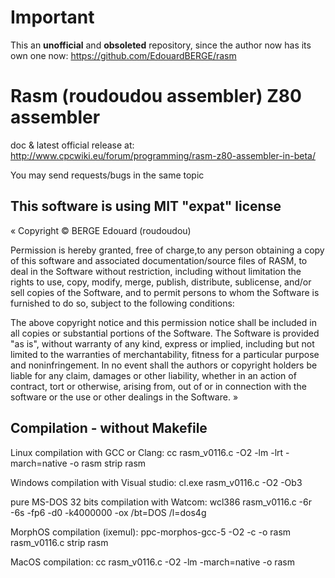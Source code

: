 # Important

This an **unofficial** and **obsoleted** repository, since the author now has its own one now: https://github.com/EdouardBERGE/rasm

# Rasm (roudoudou assembler) Z80 assembler

doc & latest official release at: http://www.cpcwiki.eu/forum/programming/rasm-z80-assembler-in-beta/

You may send requests/bugs in the same topic

## This software is using MIT "expat" license

« Copyright © BERGE Edouard (roudoudou)

Permission  is  hereby  granted,  free  of charge,to any person obtaining a copy  of  this  software
and  associated  documentation/source   files   of RASM, to deal in the Software without restriction,
including without limitation the  rights  to  use, copy,   modify,   merge,   publish,    distribute,
sublicense,  and/or  sell  copies of the Software, and  to  permit  persons  to  whom the Software is
furnished  to  do  so,  subject  to  the following conditions:

The above copyright  notice  and  this  permission notice   shall   be  included  in  all  copies  or
substantial portions of the Software.
The   Software   is   provided  "as is",   without warranty   of   any   kind,  express  or  implied,
including  but  not  limited  to the warranties of merchantability,   fitness   for   a    particular
purpose  and  noninfringement.  In  no event shall the  authors  or  copyright  holders be liable for
any  claim, damages  or other  liability,  whether in  an  action  of  contract, tort  or  otherwise,
arising from,  out of  or in connection  with  the software  or  the  use  or  other  dealings in the
Software. »

## Compilation - without Makefile

Linux compilation with GCC or Clang:
cc rasm_v0116.c -O2 -lm -lrt -march=native -o rasm
strip rasm

Windows compilation with Visual studio:
cl.exe rasm_v0116.c -O2 -Ob3

pure MS-DOS 32 bits compilation with Watcom:
wcl386 rasm_v0116.c -6r -6s -fp6 -d0 -k4000000 -ox /bt=DOS /l=dos4g

MorphOS compilation (ixemul):
ppc-morphos-gcc-5 -O2 -c -o rasm rasm_v0116.c
strip rasm

MacOS compilation:
cc rasm_v0116.c -O2 -lm -march=native -o rasm
